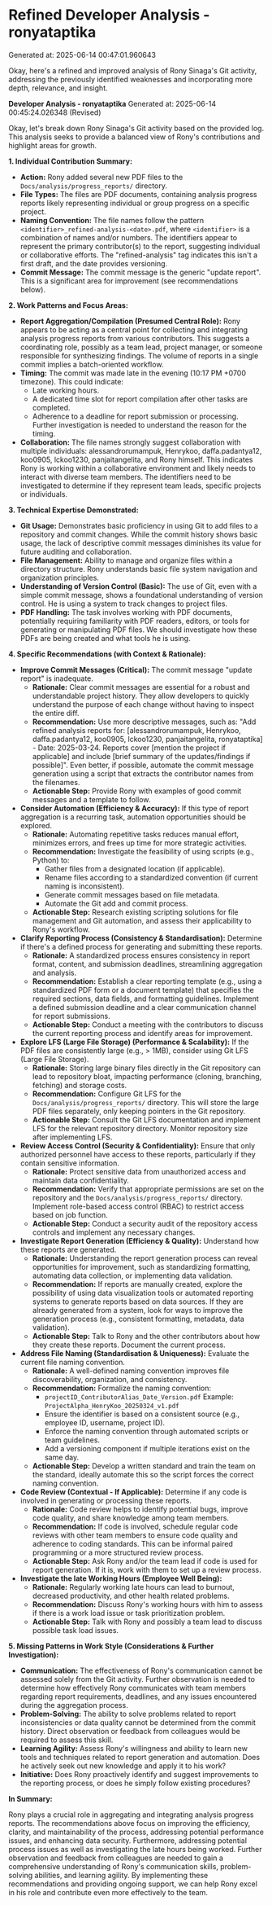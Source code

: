 # Refined Developer Analysis - ronyataptika
Generated at: 2025-06-14 00:47:01.960643

Okay, here's a refined and improved analysis of Rony Sinaga's Git activity, addressing the previously identified weaknesses and incorporating more depth, relevance, and insight.

**Developer Analysis - ronyataptika**
Generated at: 2025-06-14 00:45:24.026348 (Revised)

Okay, let's break down Rony Sinaga's Git activity based on the provided log. This analysis seeks to provide a balanced view of Rony's contributions and highlight areas for growth.

**1. Individual Contribution Summary:**

*   **Action:** Rony added several new PDF files to the `Docs/analysis/progress_reports/` directory.
*   **File Types:** The files are PDF documents, containing analysis progress reports likely representing individual or group progress on a specific project.
*   **Naming Convention:** The file names follow the pattern `<identifier>_refined-analysis-<date>.pdf`, where `<identifier>` is a combination of names and/or numbers. The identifiers appear to represent the primary contributor(s) to the report, suggesting individual or collaborative efforts. The "refined-analysis" tag indicates this isn't a first draft, and the date provides versioning.
*   **Commit Message:** The commit message is the generic "update report". This is a significant area for improvement (see recommendations below).

**2. Work Patterns and Focus Areas:**

*   **Report Aggregation/Compilation (Presumed Central Role):** Rony appears to be acting as a central point for collecting and integrating analysis progress reports from various contributors. This suggests a coordinating role, possibly as a team lead, project manager, or someone responsible for synthesizing findings. The volume of reports in a single commit implies a batch-oriented workflow.
*   **Timing:** The commit was made late in the evening (10:17 PM +0700 timezone). This could indicate:
    *   Late working hours.
    *   A dedicated time slot for report compilation after other tasks are completed.
    *   Adherence to a deadline for report submission or processing. Further investigation is needed to understand the reason for the timing.
*   **Collaboration:** The file names strongly suggest collaboration with multiple individuals: alessandrorumampuk, Henrykoo, daffa.padantya12, koo0905, lckoo1230, panjaitangelita, and Rony himself. This indicates Rony is working within a collaborative environment and likely needs to interact with diverse team members. The identifiers need to be investigated to determine if they represent team leads, specific projects or individuals.

**3. Technical Expertise Demonstrated:**

*   **Git Usage:** Demonstrates basic proficiency in using Git to add files to a repository and commit changes.  While the commit history shows basic usage, the lack of descriptive commit messages diminishes its value for future auditing and collaboration.
*   **File Management:** Ability to manage and organize files within a directory structure. Rony understands basic file system navigation and organization principles.
*   **Understanding of Version Control (Basic):** The use of Git, even with a simple commit message, shows a foundational understanding of version control. He is using a system to track changes to project files.
*   **PDF Handling:** The task involves working with PDF documents, potentially requiring familiarity with PDF readers, editors, or tools for generating or manipulating PDF files. We should investigate how these PDFs are being created and what tools he is using.

**4. Specific Recommendations (with Context & Rationale):**

*   **Improve Commit Messages (Critical):** The commit message "update report" is inadequate.
    *   **Rationale:** Clear commit messages are essential for a robust and understandable project history. They allow developers to quickly understand the purpose of each change without having to inspect the entire diff.
    *   **Recommendation:** Use more descriptive messages, such as: "Add refined analysis reports for: [alessandrorumampuk, Henrykoo, daffa.padantya12, koo0905, lckoo1230, panjaitangelita, ronyataptika] - Date: 2025-03-24. Reports cover [mention the project if applicable] and include [brief summary of the updates/findings if possible]".  Even better, if possible, automate the commit message generation using a script that extracts the contributor names from the filenames.
    *   **Actionable Step:** Provide Rony with examples of good commit messages and a template to follow.
*   **Consider Automation (Efficiency & Accuracy):**  If this type of report aggregation is a recurring task, automation opportunities should be explored.
    *   **Rationale:** Automating repetitive tasks reduces manual effort, minimizes errors, and frees up time for more strategic activities.
    *   **Recommendation:** Investigate the feasibility of using scripts (e.g., Python) to:
        *   Gather files from a designated location (if applicable).
        *   Rename files according to a standardized convention (if current naming is inconsistent).
        *   Generate commit messages based on file metadata.
        *   Automate the Git add and commit process.
    *   **Actionable Step:** Research existing scripting solutions for file management and Git automation, and assess their applicability to Rony's workflow.
*   **Clarify Reporting Process (Consistency & Standardisation):** Determine if there's a defined process for generating and submitting these reports.
    *   **Rationale:** A standardized process ensures consistency in report format, content, and submission deadlines, streamlining aggregation and analysis.
    *   **Recommendation:**  Establish a clear reporting template (e.g., using a standardized PDF form or a document template) that specifies the required sections, data fields, and formatting guidelines. Implement a defined submission deadline and a clear communication channel for report submissions.
    *   **Actionable Step:** Conduct a meeting with the contributors to discuss the current reporting process and identify areas for improvement.
*   **Explore LFS (Large File Storage) (Performance & Scalability):** If the PDF files are consistently large (e.g., > 1MB), consider using Git LFS (Large File Storage).
    *   **Rationale:** Storing large binary files directly in the Git repository can lead to repository bloat, impacting performance (cloning, branching, fetching) and storage costs.
    *   **Recommendation:** Configure Git LFS for the `Docs/analysis/progress_reports/` directory. This will store the large PDF files separately, only keeping pointers in the Git repository.
    *   **Actionable Step:** Consult the Git LFS documentation and implement LFS for the relevant repository directory. Monitor repository size after implementing LFS.
*   **Review Access Control (Security & Confidentiality):** Ensure that only authorized personnel have access to these reports, particularly if they contain sensitive information.
    *   **Rationale:** Protect sensitive data from unauthorized access and maintain data confidentiality.
    *   **Recommendation:** Verify that appropriate permissions are set on the repository and the `Docs/analysis/progress_reports/` directory. Implement role-based access control (RBAC) to restrict access based on job function.
    *   **Actionable Step:** Conduct a security audit of the repository access controls and implement any necessary changes.
*   **Investigate Report Generation (Efficiency & Quality):** Understand how these reports are generated.
    *   **Rationale:** Understanding the report generation process can reveal opportunities for improvement, such as standardizing formatting, automating data collection, or implementing data validation.
    *   **Recommendation:** If reports are manually created, explore the possibility of using data visualization tools or automated reporting systems to generate reports based on data sources. If they are already generated from a system, look for ways to improve the generation process (e.g., consistent formatting, metadata, data validation).
    *   **Actionable Step:** Talk to Rony and the other contributors about how they create these reports. Document the current process.
*   **Address File Naming (Standardisation & Uniqueness):** Evaluate the current file naming convention.
    *   **Rationale:** A well-defined naming convention improves file discoverability, organization, and consistency.
    *   **Recommendation:** Formalize the naming convention:
        *   `projectID_ContributorAlias_Date_Version.pdf` Example: `ProjectAlpha_HenryKoo_20250324_v1.pdf`
        *   Ensure the identifier is based on a consistent source (e.g., employee ID, username, project ID).
        *   Enforce the naming convention through automated scripts or team guidelines.
        *   Add a versioning component if multiple iterations exist on the same day.
    *   **Actionable Step:** Develop a written standard and train the team on the standard, ideally automate this so the script forces the correct naming convention.
*   **Code Review (Contextual - If Applicable):** Determine if any code is involved in generating or processing these reports.
    *   **Rationale:** Code review helps to identify potential bugs, improve code quality, and share knowledge among team members.
    *   **Recommendation:** If code is involved, schedule regular code reviews with other team members to ensure code quality and adherence to coding standards. This can be informal paired programming or a more structured review process.
    *   **Actionable Step:** Ask Rony and/or the team lead if code is used for report generation. If it is, work with them to set up a review process.
* **Investigate the late Working Hours (Employee Well Being):**
    *   **Rationale:** Regularly working late hours can lead to burnout, decreased productivity, and other health related problems.
    *   **Recommendation:** Discuss Rony's working hours with him to assess if there is a work load issue or task prioritization problem.
    *   **Actionable Step:** Talk with Rony and possibly a team lead to discuss possible task load issues.

**5. Missing Patterns in Work Style (Considerations & Further Investigation):**

*   **Communication:** The effectiveness of Rony's communication cannot be assessed solely from the Git activity. Further observation is needed to determine how effectively Rony communicates with team members regarding report requirements, deadlines, and any issues encountered during the aggregation process.
*   **Problem-Solving:** The ability to solve problems related to report inconsistencies or data quality cannot be determined from the commit history. Direct observation or feedback from colleagues would be required to assess this skill.
*   **Learning Agility:** Assess Rony's willingness and ability to learn new tools and techniques related to report generation and automation. Does he actively seek out new knowledge and apply it to his work?
*   **Initiative:** Does Rony proactively identify and suggest improvements to the reporting process, or does he simply follow existing procedures?

**In Summary:**

Rony plays a crucial role in aggregating and integrating analysis progress reports. The recommendations above focus on improving the efficiency, clarity, and maintainability of the process, addressing potential performance issues, and enhancing data security. Furthermore, addressing potential process issues as well as investigating the late hours being worked. Further observation and feedback from colleagues are needed to gain a comprehensive understanding of Rony's communication skills, problem-solving abilities, and learning agility. By implementing these recommendations and providing ongoing support, we can help Rony excel in his role and contribute even more effectively to the team.
